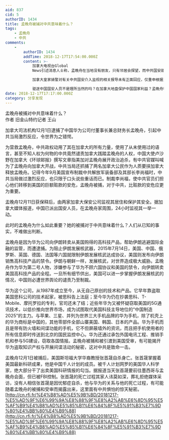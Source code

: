 ```yaml
---
aid: 837
cid: 5
authorID: 1434
title: 孟晚舟被捕对中共意味着什么？
tags:
    - 孟晚舟
    - 中共
comments:
    -
        authorID: 1434
        addTime: 2018-12-17T17:54:00.000Z
        content: >-
            加拿大电视台Global
            News引述消息人士称，孟晚舟在当地没有朋友，只有邻居会探望，而中共国安部正在密切监视孟，目的是“保护中国国家利益”。  

            加拿大皇家骑警对有关中共国安介入监视的相关报导未有正面回应，仅重申根据当地与中共的领事协议，警方在拘捕孟的数小时内，已通知温哥华及渥太华中共大使馆。  

            驱逐中国国安人员不是理所当然的吗？在加拿大地盘保护中国国家利益？孟晚舟嘴里肯定能说出更多，既然中国在施压加拿大，加拿大就要拿出强硬的态度，失去中国，不算什么。先驱逐中国国安人员。中国后续反制，主动断交，避免中国气势压人，回国说中共决定与加断交。
date: 2018-12-17T17:17:00.000Z
category: 分享发现
---
```


孟晚舟被捕对中共意味着什么？  
作者 旧金山特约记者 王山

加拿大司法机构12月1日逮捕了中国华为公司付董事长兼总财务长孟晚舟，引起中共当局激烈反应，令世界为之错愕。

为营救孟晚舟，中共政权动用了其在加拿大的所有力量，使用了从未使用过的语言，甚至不知人权为何物的中共竟然谴责加拿大践踏孟晚舟的人权，中国大使卢沙野在加拿大《环球邮报》撰写文章指美加对孟晚舟展开政治追杀，有中共官媒叫喊为了孟晚舟向加拿大开战，中共当局还抓捕了两名加拿大公民作为人质要挟加拿大释放孟晚舟。记得今年9月美国宣布制裁中共解放军装备部及其部长李尚福时，中共当局做过激烈反应，也只限于口头说些重话而已。制裁李尚福，使中共官员们担心他们转移到美国的巨额赃款的安危，孟晚舟被捕，对于中共，比赃款的安危应更为重要。

孟晚舟12月11日获保释后，由两家加拿大保安公司监视其居住和保护其安全。据加拿大媒体报道，中国已派出国安人员，在孟晚舟家周围，24小时监视其一举一动。

此时的孟晚舟为什么如此重要？她的被捕对于中共意味着什么？人们从已知的事实，不难做出判断。

孟晚舟是因为华为公司向伊朗转卖从美国购得的高科技产品，帮助伊朗逃避国际金融的监管，而遭逮捕。为阻止伊朗发展核武器，2015年7月14日，美国、中国、俄罗斯、英国、德国、法国等六国就限制伊朗发展核武达成协议，美国则发布向伊朗销售高科技产品的禁令。伊朗与朝鲜一样，发展核武，对世界造成极大威胁。孟晚舟作为华为第二号人物，涉嫌参与了华为不顾六国协议和美国的禁令，向伊朗转卖美国高科技产品的全程。一旦所有细节供出，美国可以进一步掌握伊朗发展核武的情况，中国则必遭世界舆论的谴责乃至制裁。

华为这个公司，从1987年成立至今，从无自己原创的技术和产品。它早年靠盗取美国思科公司的技术起家，被思科告上法庭；至今华为仍在抄袭思科、T-Mobile、摩托罗拉的专利，官司还未了结；近些年华为又被怀疑窃取美国的5G通讯技术，以低价推向世界市场，成为试图取代美国科技主导地位的“中国制造2025”的主力。与苹果、三星、并列为世界三大手机品牌的华为手机，除了机壳上的华为商标是中国的，其他零部件全部山寨美国、韩国、日本的产品。华为手机而且是带有防火墙和间谍功能的手机，它不但屏蔽墙外的资讯，而且把手机使用者的所有信息即时传送到北京的国民监控中心。华为还通过承包外国电讯工程、推销手机和参与5G建设，窃取各国情报。孟晚舟被捕和被引渡到美国受审，有可能揭开华为盗取知识产权与开展间谍活动的秘密，这对中共是致命一击。

孟晚舟12月1日被捕后，美国斯坦福大学华裔教授张首晟自杀身亡。张首晟掌握着美国最新科研成果，他是中国千人计划的成员。被千人计划网罗的美国华人科学家，绝大部分干了出卖美国科研情报的勾当。据报道当天张首晟要前往墨西哥与孟晚舟会面，但已被FBI控制。张首晟的死亡过程其家人讳莫如深，葬礼拒绝媒体采访，没有人相信张首晟是因忧郁症自杀，他与华为的关系与他的死亡过程，有可能随着孟晚舟的被捕和受审而揭露出来，这里面有中共惧怕的惊天秘密。  
[http://cn.rfi.fr/%E4%B8%AD%E5%9B%BD/20181217-%E5%AD%9F%E6%99%9A%E8%88%9F%E8%A2%AB%E6%8D%95%E5%AF%B9%E4%B8%AD%E5%85%B1%E6%84%8F%E5%91%B3%E7%9D%80%E4%BB%80%E4%B9%88](http://cn.rfi.fr/%E4%B8%AD%E5%9B%BD/20181217-%E5%AD%9F%E6%99%9A%E8%88%9F%E8%A2%AB%E6%8D%95%E5%AF%B9%E4%B8%AD%E5%85%B1%E6%84%8F%E5%91%B3%E7%9D%80%E4%BB%80%E4%B9%88)
